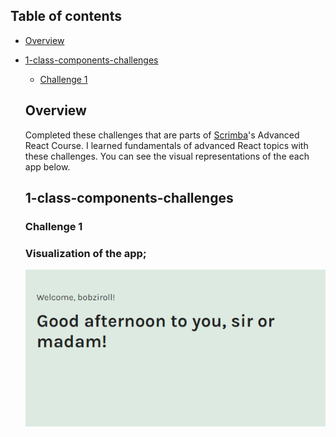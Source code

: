 ## Table of contents

- [Overview](#overview)

- [1-class-components-challenges](#1-class-components-challenges)

  - [Challenge 1](#1-class-components-challenges/challenge-1)


    
  ## Overview

  Completed these challenges that are parts of [Scrimba](https://scrimba.com/learn/frontend/)'s Advanced React Course. I learned fundamentals of advanced React topics with these challenges.
  You can see the visual representations of the each app below.

  ## 1-class-components-challenges

  ### Challenge 1

  ### Visualization of the app;
  ![image](./1-class-components-challenges/challenge-1/challenge1.png)
